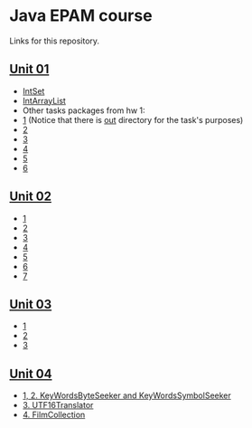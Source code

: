# Java EPAM course
Links for this repository.

## [Unit 01](https://github.com/NameOfTheLaw/JavaSeCourse/tree/master/unit1)

- [IntSet](https://github.com/NameOfTheLaw/JavaSeCourse/blob/master/unit1/src/main/java/javase01/intset/IntSet.java)
- [IntArrayList](https://github.com/NameOfTheLaw/JavaSeCourse/blob/master/unit1/src/main/java/javase01/intarraylist/IntArrayList.java)
- Other tasks packages from hw 1: 
 - [1](https://github.com/NameOfTheLaw/JavaSeCourse/tree/master/unit1/src/main/java/javase01/t01) (Notice that there is [out](https://github.com/NameOfTheLaw/JavaSeCourse/tree/master/unit1/out/javase01/t01) directory for the task's purposes)
 - [2](https://github.com/NameOfTheLaw/JavaSeCourse/tree/master/unit1/src/main/java/javase01/t02)
 - [3](https://github.com/NameOfTheLaw/JavaSeCourse/tree/master/unit1/src/main/java/javase01/t03)
 - [4](https://github.com/NameOfTheLaw/JavaSeCourse/tree/master/unit1/src/main/java/javase01/t04)
 - [5](https://github.com/NameOfTheLaw/JavaSeCourse/tree/master/unit1/src/main/java/javase01/t05)
 - [6](https://github.com/NameOfTheLaw/JavaSeCourse/tree/master/unit1/src/main/java/javase01/t06)
 
## [Unit 02](https://github.com/NameOfTheLaw/JavaSeCourse/tree/master/unit2)
 
- [1](https://github.com/NameOfTheLaw/JavaSeCourse/tree/master/unit2/task1/src/)
- [2](https://github.com/NameOfTheLaw/JavaSeCourse/tree/master/unit2/task2/src/)
- [3](https://github.com/NameOfTheLaw/JavaSeCourse/tree/master/unit2/task3/src/)
- [4](https://github.com/NameOfTheLaw/JavaSeCourse/tree/master/unit2/task4/src/)
- [5](https://github.com/NameOfTheLaw/JavaSeCourse/tree/master/unit2/task5/src/)
- [6](https://github.com/NameOfTheLaw/JavaSeCourse/tree/master/unit2/task6/src/)
- [7](https://github.com/NameOfTheLaw/JavaSeCourse/tree/master/unit2/task7/src/)

## [Unit 03](https://github.com/NameOfTheLaw/JavaSeCourse/tree/master/unit3)
 
- [1](https://github.com/NameOfTheLaw/JavaSeCourse/tree/master/unit3/task1/src/)
- [2](https://github.com/NameOfTheLaw/JavaSeCourse/tree/master/unit3/task2/src/)
- [3](https://github.com/NameOfTheLaw/JavaSeCourse/tree/master/unit3/task3/src/)

## [Unit 04](https://github.com/NameOfTheLaw/JavaSeCourse/tree/master/unit4)
 
- [1, 2. KeyWordsByteSeeker and KeyWordsSymbolSeeker](https://github.com/NameOfTheLaw/JavaSeCourse/tree/master/unit4/task1/src/)
- [3. UTF16Translator](https://github.com/NameOfTheLaw/JavaSeCourse/tree/master/unit4/task3/src/)
- [4. FilmCollection](https://github.com/NameOfTheLaw/JavaSeCourse/tree/master/unit4/task4/src/)
